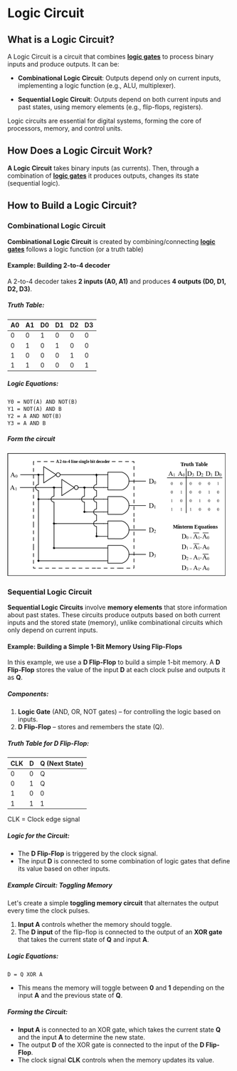 # Logic Circuit

## What is a Logic Circuit?
A Logic Circuit is a circuit that combines **[logic gates]** to process binary inputs and produce outputs. It can be:

- **Combinational Logic Circuit**: Outputs depend only on current inputs, implementing a logic function (e.g., ALU, multiplexer).

- **Sequential Logic Circuit**: Outputs depend on both current inputs and past states, using memory elements (e.g., flip-flops, registers).

Logic circuits are essential for digital systems, forming the core of processors, memory, and control units. 

## How Does a Logic Circuit Work?

**A Logic Circuit** takes binary inputs (as currents).
Then, through a combination of **[logic gates]** it produces outputs, changes its state (sequential logic).

## How to Build a Logic Circuit?

### Combinational Logic Circuit

**Combinational Logic Circuit** is created by combining/connecting **[logic gates]** follows a logic function (or a truth table)

#### Example: Building 2-to-4 decoder

A 2-to-4 decoder takes **2 inputs (A0, A1)** and produces **4 outputs (D0, D1, D2, D3)**.

##### Truth Table:

| A0 | A1 | D0 | D1 | D2 | D3 |
|----|----|----|----|----|----|
| 0  | 0  |  1 |  0 |  0 |  0 |
| 0  | 1  |  0 |  1 |  0 |  0 |
| 1  | 0  |  0 |  0 |  1 |  0 |
| 1  | 1  |  0 |  0 |  0 |  1 |

##### Logic Equations:
```
Y0 = NOT(A) AND NOT(B)
Y1 = NOT(A) AND B
Y2 = A AND NOT(B)
Y3 = A AND B
```

##### Form the circuit

![2-to-4 Decoder](./Assets/Images/2-to-4_Decoder.png)

### Sequential Logic Circuit

**Sequential Logic Circuits** involve **memory elements** that store information about past states. These circuits produce outputs based on both current inputs and the stored state (memory), unlike combinational circuits which only depend on current inputs.

#### Example: Building a Simple 1-Bit Memory Using Flip-Flops

In this example, we use a **D Flip-Flop** to build a simple 1-bit memory. A **D Flip-Flop** stores the value of the input **D** at each clock pulse and outputs it as **Q**.

##### Components:

1. **Logic Gate** (AND, OR, NOT gates) – for controlling the logic based on inputs.
2. **D Flip-Flop** – stores and remembers the state (Q).

##### Truth Table for D Flip-Flop:

| CLK | D | Q (Next State) |
|-----|---|----------------|
|  0  | 0 |       Q        |
|  0  | 1 |       Q        |
|  1  | 0 |       0        |
|  1  | 1 |       1        |

CLK = Clock edge signal

##### Logic for the Circuit:

- The **D Flip-Flop** is triggered by the clock signal.
- The input **D** is connected to some combination of logic gates that define its value based on other inputs.
  
##### Example Circuit: Toggling Memory

Let's create a simple **toggling memory circuit** that alternates the output every time the clock pulses.

1. **Input A** controls whether the memory should toggle.
2. The **D input** of the flip-flop is connected to the output of an **XOR gate** that takes the current state of **Q** and input **A**.

##### Logic Equations:

`D = Q XOR A`

- This means the memory will toggle between **0** and **1** depending on the input **A** and the previous state of **Q**.

##### Forming the Circuit:

- **Input A** is connected to an XOR gate, which takes the current state **Q** and the input **A** to determine the new state.
- The output **D** of the XOR gate is connected to the input of the **D Flip-Flop**.
- The clock signal **CLK** controls when the memory updates its value.

[logic gates]: ./LogicGate